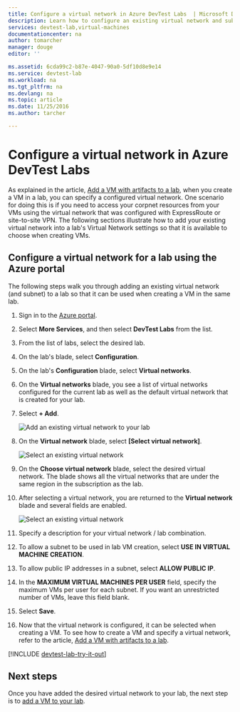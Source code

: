 ```yaml
---
title: Configure a virtual network in Azure DevTest Labs  | Microsoft Docs
description: Learn how to configure an existing virtual network and subnet, and use them in a VM with Azure DevTest Labs
services: devtest-lab,virtual-machines
documentationcenter: na
author: tomarcher
manager: douge
editor: ''

ms.assetid: 6cda99c2-b87e-4047-90a0-5df10d8e9e14
ms.service: devtest-lab
ms.workload: na
ms.tgt_pltfrm: na
ms.devlang: na
ms.topic: article
ms.date: 11/25/2016
ms.author: tarcher

---
```

# Configure a virtual network in Azure DevTest Labs
As explained in the article, [Add a VM with artifacts to a lab](devtest-lab-add-vm-with-artifacts.md), when you create a VM in a lab, you can specify a configured virtual network. 
One scenario for doing this is if you need to access your corpnet resources from your VMs using the virtual network that was configured with ExpressRoute or site-to-site VPN. 
The following sections illustrate how to add your existing virtual network into a lab's Virtual Network settings so that it is available to choose when creating VMs.

## Configure a virtual network for a lab using the Azure portal
The following steps walk you through adding an existing virtual network (and subnet) to a lab so that it can be used when creating a VM in the same lab. 

1. Sign in to the [Azure portal](http://go.microsoft.com/fwlink/p/?LinkID=525040).
2. Select **More Services**, and then select **DevTest Labs** from the list.
3. From the list of labs, select the desired lab. 
4. On the lab's blade, select **Configuration**.
5. On the lab's **Configuration** blade, select **Virtual networks**.
6. On the **Virtual networks** blade, you see a list of virtual networks configured for the current lab as well
   as the default virtual network that is created for your lab. 
7. Select **+ Add**.
   
    ![Add an existing virtual network to your lab](./media/devtest-lab-configure-vnet/lab-settings-vnet-add.png)
8. On the **Virtual network** blade, select **[Select virtual network]**.
   
    ![Select an existing virtual network](./media/devtest-lab-configure-vnet/lab-settings-vnets-vnet1.png)
9. On the **Choose virtual network** blade, select the desired virtual network. The blade shows all the virtual networks that are under the same region in the subscription as the lab.  
10. After selecting a virtual network, you are returned to the **Virtual network** blade and several fields are 
    enabled.  
    
     ![Select an existing virtual network](./media/devtest-lab-configure-vnet/lab-settings-vnets-vnet2.png)
11. Specify a description for your virtual network / lab combination.
12. To allow a subnet to be used in lab VM creation, select **USE IN VIRTUAL MACHINE CREATION**.
13. To allow public IP addresses in a subnet, select **ALLOW PUBLIC IP**.
14. In the **MAXIMUM VIRTUAL MACHINES PER USER** field, specify the maximum VMs per user for each subnet. If you want an unrestricted number of VMs, leave this field blank.
15. Select **Save**.
16. Now that the virtual network is configured, it can be selected when creating a VM. 
    To see how to create a VM and specify a virtual network, refer to the article, [Add a VM with artifacts to a lab](devtest-lab-add-vm-with-artifacts.md). 

[!INCLUDE [devtest-lab-try-it-out](../../includes/devtest-lab-try-it-out.md)]

## Next steps
Once you have added the desired virtual network to your lab, the next step is to [add a VM to your lab](devtest-lab-add-vm-with-artifacts.md).

